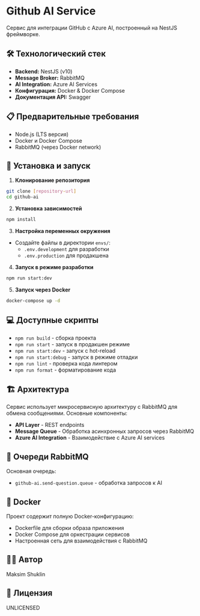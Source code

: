 # Github AI Service

Сервис для интеграции GitHub с Azure AI, построенный на NestJS фреймворке.

## 🛠 Технологический стек

- **Backend:** NestJS (v10)
- **Message Broker:** RabbitMQ
- **AI Integration:** Azure AI Services
- **Конфигурация:** Docker & Docker Compose
- **Документация API:** Swagger

## 📋 Предварительные требования

- Node.js (LTS версия)
- Docker и Docker Compose
- RabbitMQ (через Docker network)

## 🚀 Установка и запуск

1. **Клонирование репозитория**
```bash
git clone [repository-url]
cd github-ai
```

2. **Установка зависимостей**
```bash
npm install
```

3. **Настройка переменных окружения**
- Создайте файлы в директории `envs/`:
  - `.env.development` для разработки
  - `.env.production` для продакшена

4. **Запуск в режиме разработки**
```bash
npm run start:dev
```

5. **Запуск через Docker**
```bash
docker-compose up -d
```

## 💻 Доступные скрипты

- `npm run build` - сборка проекта
- `npm run start` - запуск в продакшен режиме
- `npm run start:dev` - запуск с hot-reload
- `npm run start:debug` - запуск в режиме отладки
- `npm run lint` - проверка кода линтером
- `npm run format` - форматирование кода

## 🏗 Архитектура

Сервис использует микросервисную архитектуру с RabbitMQ для обмена сообщениями. Основные компоненты:

- **API Layer** - REST endpoints
- **Message Queue** - Обработка асинхронных запросов через RabbitMQ
- **Azure AI Integration** - Взаимодействие с Azure AI services

## 🔄 Очереди RabbitMQ

Основная очередь:
- `github-ai.send-question.queue` - обработка запросов к AI

## 🐳 Docker

Проект содержит полную Docker-конфигурацию:
- Dockerfile для сборки образа приложения
- Docker Compose для оркестрации сервисов
- Настроенная сеть для взаимодействия с RabbitMQ

## 👨‍💻 Автор

Maksim Shuklin

## 📄 Лицензия

UNLICENSED